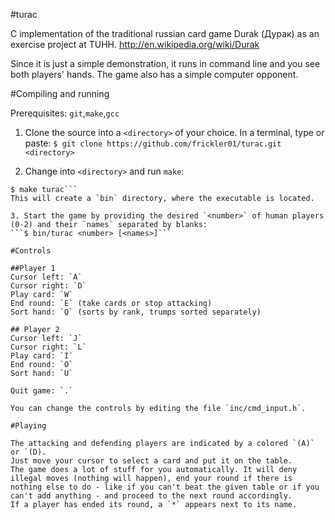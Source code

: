 #turac

C implementation of the traditional russian card game Durak (Дурак) as an exercise project at TUHH.
http://en.wikipedia.org/wiki/Durak

Since it is just a simple demonstration, it runs in command line and you see both players' hands. The game also has a simple computer opponent.

#Compiling and running

Prerequisites: `git`,`make`,`gcc`

1. Clone the source into a `<directory>` of your choice. In a terminal, type or paste:
```$ git clone https://github.com/frickler01/turac.git <directory>```

2. Change into `<directory>` and run `make`:
```$ cd <directory>
$ make turac```
This will create a `bin` directory, where the executable is located. 

3. Start the game by providing the desired `<number>` of human players (0-2) and their `names` separated by blanks:
```$ bin/turac <number> [<names>]```

#Controls

##Player 1
Cursor left: `A`
Cursor right: `D`
Play card: `W`
End round: `E` (take cards or stop attacking)
Sort hand: `Q` (sorts by rank, trumps sorted separately)

## Player 2
Cursor left: `J`
Cursor right: `L`
Play card: `I`
End round: `O`
Sort hand: `U`

Quit game: `.`

You can change the controls by editing the file `inc/cmd_input.h`.

#Playing

The attacking and defending players are indicated by a colored `(A)` or `(D).
Just move your cursor to select a card and put it on the table.
The game does a lot of stuff for you automatically. It will deny illegal moves (nothing will happen), end your round if there is nothing else to do - like if you can't beat the given table or if you can't add anything - and proceed to the next round accordingly.
If a player has ended its round, a `*` appears next to its name.
